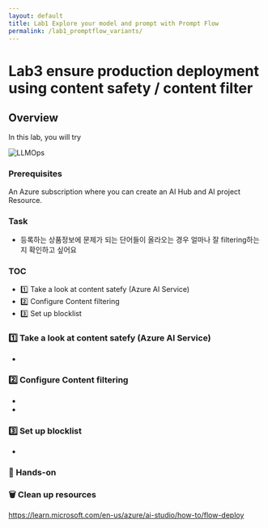 ```yaml
---
layout: default
title: Lab1 Explore your model and prompt with Prompt Flow
permalink: /lab1_promptflow_variants/
---
```


# Lab3 ensure production deployment using content safety / content filter

## Overview
In this lab, you will try 


![LLMOps](../images/evaluation-prompt-flow-process.png)


### Prerequisites

An Azure subscription where you can create an AI Hub and AI project Resource.


### Task

- 등록하는 상품정보에 문제가 되는 단어들이 올라오는 경우 얼마나 잘 filtering하는지 확인하고 싶어요   

### TOC
- 1️⃣ Take a look at content satefy (Azure AI Service) 
- 2️⃣ Configure Content filtering
- 3️⃣ Set up blocklist

### 1️⃣ Take a look at content satefy (Azure AI Service) 
- 

### 2️⃣ Configure Content filtering
- 
- 

### 3️⃣ Set up blocklist
- 

### 🧪 Hands-on
### 🗑️ Clean up resources


https://learn.microsoft.com/en-us/azure/ai-studio/how-to/flow-deploy 